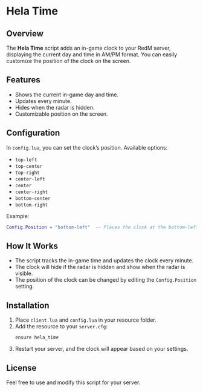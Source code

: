# Hela Time

## Overview
The **Hela Time** script adds an in-game clock to your RedM server, displaying the current day and time in AM/PM format. You can easily customize the position of the clock on the screen.

## Features
- Shows the current in-game day and time.
- Updates every minute.
- Hides when the radar is hidden.
- Customizable position on the screen.

## Configuration
In `config.lua`, you can set the clock’s position. Available options:
- `top-left`
- `top-center`
- `top-right`
- `center-left`
- `center`
- `center-right`
- `bottom-center`
- `bottom-right`

Example:
```lua
Config.Position = "bottom-left"  -- Places the clock at the bottom-left
```

## How It Works
- The script tracks the in-game time and updates the clock every minute.
- The clock will hide if the radar is hidden and show when the radar is visible.
- The position of the clock can be changed by editing the `Config.Position` setting.

## Installation
1. Place `client.lua` and `config.lua` in your resource folder.
2. Add the resource to your `server.cfg`:
   ```
   ensure hela_time
   ```
3. Restart your server, and the clock will appear based on your settings.

## License
Feel free to use and modify this script for your server.
